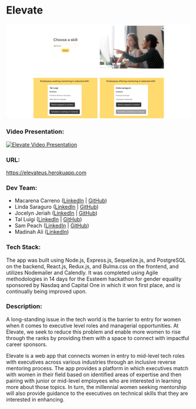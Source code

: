 # Elevate

![Elevate Screenshot](./public/img/screenshot.png)

### Video Presentation:

[![Elevate Video Presentation](https://img.youtube.com/vi/BuI-knrxfHU/0.jpg)](https://www.youtube.com/watch?v=BuI-knrxfHU)

### URL:

https://elevateus.herokuapp.com

### Dev Team:

* Macarena Carreno ([LinkedIn](https://www.linkedin.com/in/mcarrenog) | [GitHub](https://github.com/macarenacarreno))
* Linda Saraguro ([LinkedIn](https://www.linkedin.com/in/linda-saraguro-123524122) | [GitHub](https://github.com/saragurol))
* Jocelyn Jeriah ([LinkedIn](https://www.linkedin.com/in/jocelynjeriah) | [GitHub](https://github.com/luminousbeam))
* Tal Luigi ([LinkedIn](https://www.linkedin.com/in/talluigi) | [GitHub](https://github.com/luigilegion))
* Sam Peach ([LinkedIn](https://www.linkedin.com/in/sam-peach) | [GitHub](https://github.com/sam-peach))
* Madinah Ali ([LinkedIn](https://www.linkedin.com/in/madinahali))

### Tech Stack:

The app was built using Node.js, Express.js, Sequelize.js, and PostgreSQL on the backend, React.js, Redux.js, and Bulma.css on the frontend, and utilizes Nodemailer and Calendly. It was completed using Agile methodologies in 14 days for the Essteem hackathon for gender equality sponsored by Nasdaq and Capital One in which it won first place, and is continually being improved upon.

### Description:

A long-standing issue in the tech world is the barrier to entry for women when it comes to executive level roles and managerial opportunities. At Elevate, we seek to reduce this problem and enable more women to rise through the ranks by providing them with a space to connect with impactful career sponsors.

Elevate is a web app that connects women in entry to mid-level tech roles with executives across various industries through an inclusive reverse mentoring process. The app provides a platform in which executives match with women in their field based on identified areas of expertise and then pairing with junior or mid-level employees who are interested in learning more about those topics. In turn, the millennial women seeking mentorship will also provide guidance to the executives on technical skills that they are interested in enhancing.
